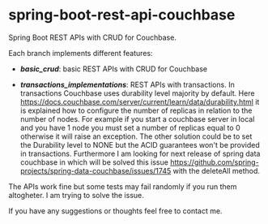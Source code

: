 # spring-boot-rest-api-couchbase
Spring Boot REST APIs with CRUD for Couchbase. 

Each branch implements different features:

- ***basic_crud***: basic REST APIs with CRUD for Couchbase

- ***transactions_implementations***: REST APIs with transactions. In transactions Couchbase uses durability level majority by default. Here https://docs.couchbase.com/server/current/learn/data/durability.html it is explained how to configure the number of replicas in relation to the number of nodes. For example if you start a couchbase server in local and you have 1 node you must set a number of replicas equal to 0 otherwise it will raise an exception. The other solution could be to set the Durability level to NONE but the ACID guarantees won't be provided in transactions. Furthermore I am looking for next release of spring data couchbase in which will be solved this issue https://github.com/spring-projects/spring-data-couchbase/issues/1745 with the deleteAll method.

The APIs work fine but some tests may fail randomly if you run them altogheter. I am trying to solve the issue.

If you have any suggestions or thoughts feel free to contact me.

